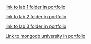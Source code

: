[link to lab 1 folder in portfolio](https://github.com/wakoodi/2imd-webtech3-portfolio.git)

[link to lab 2 folder in portfolio](https://github.com/wakoodi/2imd-webtech3-portfolio/tree/master/lab2)

[link to lab 3 folder in portfolio](https://github.com/wakoodi/2imd-webtech3-portfolio/tree/master/lab3)

[Link to mongodb university in portfolio](https://github.com/wakoodi/2imd-webtech3-portfolio/tree/master/mongodb_university)
